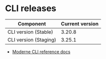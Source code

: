 # CLI releases

| Component             | Current version |
| --------------------- | --------------- |
| CLI version (Stable)  | 3.20.8          |
| CLI version (Staging) | 3.25.1          |

* [Moderne CLI reference docs](../user-documentation/moderne-cli/cli-reference.md)
